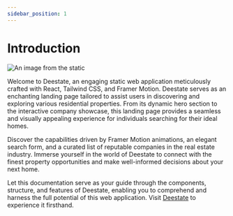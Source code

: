 ```yaml
---
sidebar_position: 1
---
```


# Introduction

<!-- import myImageUrl from './../assets/docusaurus-asset-example-banner.png'; -->

![An image from the static](../../src/images/deestate.jpeg)

<!-- <img src={myImageUrl} alt="Example banner" />; -->

Welcome to Deestate, an engaging static web application meticulously crafted with React, Tailwind CSS, and Framer Motion. Deestate serves as an enchanting landing page tailored to assist users in discovering and exploring various residential properties. From its dynamic hero section to the interactive company showcase, this landing page provides a seamless and visually appealing experience for individuals searching for their ideal homes.

Discover the capabilities driven by Framer Motion animations, an elegant search form, and a curated list of reputable companies in the real estate industry. Immerse yourself in the world of Deestate to connect with the finest property opportunities and make well-informed decisions about your next home.

Let this documentation serve as your guide through the components, structure, and features of Deestate, enabling you to comprehend and harness the full potential of this web application. Visit [Deestate](https://deestate.netlify.app/) to experience it firsthand.
